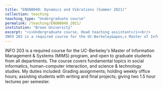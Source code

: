 ```yaml
---
title: "ENGN0040: Dynamics and Vibrations (Summer 2021)"
collection: teaching
teaching_type: "Undergraduate course"
permalink: /teaching/ENGN0040_2021/
institution: "Brown University"
excerpt: "<i>Undergraduate course, Head teaching assistant</i><br/>
INFO 203 is a required course for the UC-Berkeley&apos;s Master of Information Management &amp; Systems (MIMS) program, and open to graduate students from all departments."
---
```


INFO 203 is a required course for the UC-Berkeley&apos;s Master of Information Management &amp; Systems (MIMS) program, and open to graduate students from all departments. The course covers fundamental topics in social informatics, human-computer interaction, and science &amp; technology studies. My duties included: Grading assignments; holding weekly office hours; assisting students with writing and final projects; giving two 1.5 hour lectures per semester.
